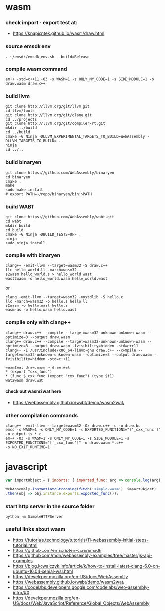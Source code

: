 # wasm

### check import - export test at:

* https://knapiontek.github.io/wasm/draw.html

### source emsdk env

```
. ~/emsdk/emsdk_env.sh --build=Release
```

### compile wasm command

```
em++ -std=c++11 -O3 -s WASM=1 -s ONLY_MY_CODE=1 -s SIDE_MODULE=1 -o draw.wasm draw.c++
```

### build llvm

```
git clone http://llvm.org/git/llvm.git
cd llvm/tools
git clone http://llvm.org/git/clang.git
cd ../projects
git clone http://llvm.org/git/compiler-rt.git
mkdir ../build
cd ../build
cmake -G Ninja -DLLVM_EXPERIMENTAL_TARGETS_TO_BUILD=WebAssembly -DLLVM_TARGETS_TO_BUILD= ..
ninja
cd ../..
```

### build binaryen

```
git clone https://github.com/WebAssembly/binaryen
cd binaryen
cmake .
make
sudo make install
# export PATH=~/repo/binaryen/bin:$PATH
```

### build WABT

```
git clone https://github.com/WebAssembly/wabt.git
cd wabt
mkdir build
cd build
cmake -G Ninja -DBUILD_TESTS=OFF ..
ninja
sudo ninja install
```

### compile with binaryen

```
clang++ -emit-llvm --target=wasm32 -S draw.c++
llc hello_world.ll -march=wasm32
s2wasm hello_world.s > hello_world.wast
wast2wasm -o hello_world.wasm hello_world.wast
```

or

```
clang -emit-llvm --target=wasm32 -nostdlib -S hello.c
llc -march=wasm32 -o hello.s hello.ll
s2wasm -o hello.wast hello.s
wasm-as -o hello.wasm hello.wast
```

### compile only with clang++

```
clang++ draw.c++ --compile --target=wasm32-unknown-unknown-wasm --optimize=3 --output draw.wasm
clang++ draw.c++ --compile --target=wasm32-unknown-unknown-wasm --optimize=3 --output draw.wasm -fvisibility=hidden -std=c++11
clang++ -I /usr/include/x86_64-linux-gnu draw.c++ --compile --target=wasm32-unknown-unknown-wasm --optimize=3 --output draw.wasm -fvisibility=hidden -std=c++11

wasm2wat draw.wasm > draw.wat
* (export "cxx_func")
* (func $_cxx_func (export "cxx_func") (type $t1)
wat2wasm draw.wat 
```

#### check out wasm2wat here

* https://webassembly.github.io/wabt/demo/wasm2wat/

### other compilation commands

```
clang++ -emit-llvm --target=wasm32 -Oz draw.c++ -c -o draw.bc
emcc -s WASM=1 -s ONLY_MY_CODE=1 -s EXPORTED_FUNCTIONS="['_cxx_func']" -o output.js *.c
em++ -O3 -s WASM=1 -s ONLY_MY_CODE=1 -s SIDE_MODULE=1 -s EXPORTED_FUNCTIONS="['_cxx_func']" -o draw.wasm *.c++
-s NO_EXIT_RUNTIME=1
```

# javascript

```javascript
var importObject = { imports: { imported_func: arg => console.log(arg) } };

WebAssembly.instantiateStreaming(fetch('simple.wasm'), importObject)
.then(obj => obj.instance.exports.exported_func());
```

### start http server in the source folder

```
python -m SimpleHTTPServer
```

### useful links about wasm

* https://tutorials.technology/tutorials/11-webassembly-initial-steps-tutorial.html
* https://github.com/emscripten-core/emsdk
* https://github.com/mdn/webassembly-examples/tree/master/js-api-examples
* https://blog.kowalczyk.info/article/k/how-to-install-latest-clang-6.0-on-ubuntu-16.04-xenial-wsl.html
* https://developer.mozilla.org/en-US/docs/WebAssembly
* https://webassembly.github.io/wabt/demo/wasm2wat/
* https://codelabs.developers.google.com/codelabs/web-assembly-intro/#0
* https://developer.mozilla.org/en-US/docs/Web/JavaScript/Reference/Global_Objects/WebAssembly


